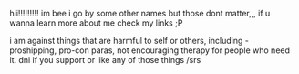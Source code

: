 hii!!!!!!!!! im bee i go by some other names but those dont matter,,, 
if u wanna learn more about me check my links ;P

i am against things that are harmful to self or others, including - proshipping, pro-con paras, not encouraging therapy for people who need it.
dni if you support or like any of those things /srs

<!--
**insectshive/insectshive** is a ✨ _special_ ✨ repository because its `README.md` (this file) appears on your GitHub profile.

Here are some ideas to get you started:

- 🔭 I’m currently working on ...
- 🌱 I’m currently learning ...
- 👯 I’m looking to collaborate on ...
- 🤔 I’m looking for help with ...
- 💬 Ask me about ...
- 📫 How to reach me: ...
- 😄 Pronouns: ...
- ⚡ Fun fact: ...
-->
